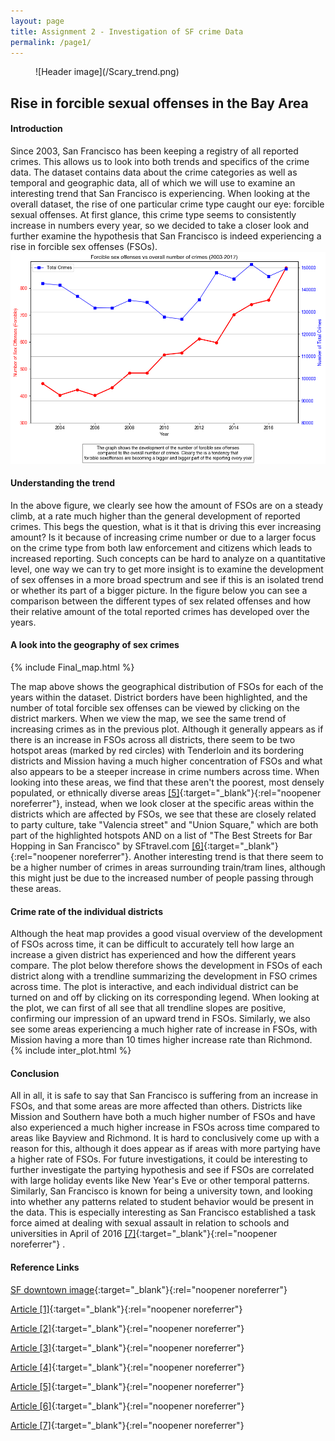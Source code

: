 ```yaml
---
layout: page
title: Assignment 2 - Investigation of SF crime Data
permalink: /page1/
---
```


<figure markdown="span">
    ![Header image](/Scary_trend.png)
</figure>

## Rise in forcible sexual offenses in the Bay Area

#### Introduction
Since 2003, San Francisco has been keeping a registry of all reported crimes. This allows us to look into both trends and specifics of the crime data. The dataset contains data about the crime categories as well as temporal and geographic data, all of which we will use to examine an interesting trend that San Francisco is experiencing. When looking at the overall dataset, the rise of one particular crime type caught our eye: forcible sexual offenses. At first glance, this crime type seems to consistently increase in numbers every year, so we decided to take a closer look and further examine the hypothesis that San Francisco is indeed experiencing a rise in forcible sex offenses (FSOs).
![My image](/SC_trend.png)

#### Understanding the trend
In the above figure, we clearly see how the amount of FSOs are on a steady climb, at a rate much higher than the general development of reported crimes. This begs the question, what is it that is driving this ever increasing amount? Is it because of increasing crime number or due to a larger focus on the crime type from both law enforcement and citizens which leads to increased reporting. Such concepts can be hard to analyze on a quantitative level, one way we can try to get more insight is to examine the development of sex offenses in a more broad spectrum and see if this is an isolated trend or whether its part of a bigger picture. In the figure below you can see a comparison between the different types of sex related offenses and how their relative amount of the total reported crimes has developed over the years. 

#### A look into the geography of sex crimes
{% include Final_map.html %}

The map above shows the geographical distribution of FSOs for each of the years within the dataset. District borders have been highlighted, and the number of total forcible sex offenses can be viewed by clicking on the district markers. When we view the map, we see the same trend of increasing crimes as in the previous plot. Although it generally appears as if there is an increase in FSOs across all districts, there seem to be two hotspot areas (marked by red circles) with Tenderloin and its bordering districts and Mission having a much higher concentration of FSOs and what also appears to be a steeper increase in crime numbers across time. When looking into these areas, we find that these aren't the poorest, most densely populated, or ethnically diverse areas [[5]](https://sfstandard.com/2022/12/08/san-francisco-neighborhood-new-census-data-maps/){:target="_blank"}{:rel="noopener noreferrer"}, instead, when we look closer at the specific areas within the districts which are affected by FSOs, we see that these are closely related to party culture, take "Valencia street" and "Union Square," which are both part of the highlighted hotspots AND on a list of "The Best Streets for Bar Hopping in San Francisco" by SFtravel.com [[6]](sftravel.com/article/best-streets-bar-hopping-san-francisco){:target="_blank"}{:rel="noopener noreferrer"}. Another interesting trend is that there seem to be a higher number of crimes in areas surrounding train/tram lines, although this might just be due to the increased number of people passing through these areas. 

#### Crime rate of the individual districts
Although the heat map provides a good visual overview of the development of FSOs across time, it can be difficult to accurately tell how large an increase a given district has experienced and how the different years compare. The plot below therefore shows the development in FSOs of each district along with a trendline summarizing the development in FSO crimes across time. The plot is interactive, and each individual district can be turned on and off by clicking on its corresponding legend. When looking at the plot, we can first of all see that all trendline slopes are positive, confirming our impression of an upward trend in FSOs. Similarly, we also see some areas experiencing a much higher rate of increase in FSOs, with Mission having a more than 10 times higher increase rate than Richmond.
{% include inter_plot.html %}

#### Conclusion
All in all, it is safe to say that San Francisco is suffering from an increase in FSOs, and that some areas are more affected than others. Districts like Mission and Southern have both a much higher number of FSOs and have also experienced a much higher increase in FSOs across time compared to areas like Bayview and Richmond. It is hard to conclusively come up with a reason for this, although it does appear as if areas with more partying have a higher rate of FSOs. For future investigations, it could be interesting to further investigate the partying hypothesis and see if FSOs are correlated with large holiday events like New Year's Eve or other temporal patterns. Similarly, San Francisco is known for being a university town, and looking into whether any patterns related to student behavior would be present in the data. This is especially interesting as San Francisco established a task force aimed at dealing with sexual assault in relation to schools and universities in April of 2016 [[7]](https://sfgov.org/dosw/sites/default/files/Safer%20Schools%20Sexual%20Assault%20Task%20Force%20Report.pdf){:target="_blank"}{:rel="noopener noreferrer"}
.


#### Reference Links

[SF downtown image](https://cdn.britannica.com/51/178051-050-3B786A55/San-Francisco.jpg){:target="_blank"}{:rel="noopener noreferrer"}

[Article [1]](https://hoodline.com/2024/03/san-francisco-man-convicted-for-sexual-assault-of-elderly-woman-faces-up-to-10-years/){:target="_blank"}{:rel="noopener noreferrer"}

[Article [2]](https://www.cbsnews.com/sanfrancisco/news/san-francisco-man-horrific-child-sexual-assault-facing-50-years-to-life/){:target="_blank"}{:rel="noopener noreferrer"}

[Article [3]](https://sfist.com/2015/11/24/sf_state_officials_refuse_to_commen/){:target="_blank"}{:rel="noopener noreferrer"}

[Article [4]](https://www.eastbaytimes.com/2016/10/23/bay-area-colleges-keep-most-sexual-assault-reports-quiet/){:target="_blank"}{:rel="noopener noreferrer"}

[Article [5]](https://sfstandard.com/2022/12/08/san-francisco-neighborhood-new-census-data-maps/){:target="_blank"}{:rel="noopener noreferrer"}

[Article [6]](https://www.sftravel.com/article/best-streets-bar-hopping-san-francisco){:target="_blank"}{:rel="noopener noreferrer"}

[Article [7]](https://sfgov.org/dosw/sites/default/files/Safer%20Schools%20Sexual%20Assault%20Task%20Force%20Report.pdf){:target="_blank"}{:rel="noopener noreferrer"}

